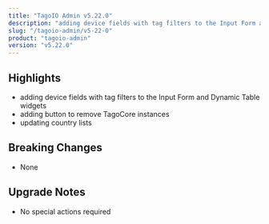 ```yaml
---
title: "TagoIO Admin v5.22.0"
description: "adding device fields with tag filters to the Input Form and Dynamic Table widgets"
slug: "/tagoio-admin/v5-22-0"
product: "tagoio-admin"
version: "v5.22.0"
---
```


## Highlights

- adding device fields with tag filters to the Input Form and Dynamic Table widgets
- adding button to remove TagoCore instances
- updating country lists

## Breaking Changes

- None

## Upgrade Notes

- No special actions required
